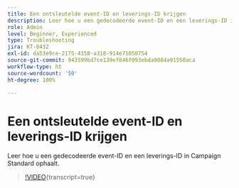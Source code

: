 ```yaml
---
title: Een ontsleutelde event-ID en leverings-ID krijgen
description: Leer hoe u een gedecodeerde event-ID en een leverings-ID in Campaign Standard ophaalt.
role: Admin
level: Beginner, Experienced
type: Troubleshooting
jira: KT-8432
exl-id: da53e9ce-2175-4158-a318-914e71050754
source-git-commit: 943599bd7ce139ef846f093ebda9084a91550aca
workflow-type: ht
source-wordcount: '50'
ht-degree: 100%

---
```


# Een ontsleutelde event-ID en leverings-ID krijgen

Leer hoe u een gedecodeerde event-ID en een leverings-ID in Campaign Standard ophaalt.

>[!VIDEO](https://video.tv.adobe.com/v/3437893?learn=on&captions=dut){transcript=true}
